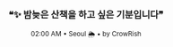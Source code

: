 <div align="center">

<br>

<h3>❝✨ 밤늦은 산책을 하고 싶은 기분입니다❞</h3>

<sub>02:00 AM • Seoul 🌦️ • by CrowRish</sub>

<br>

</div>